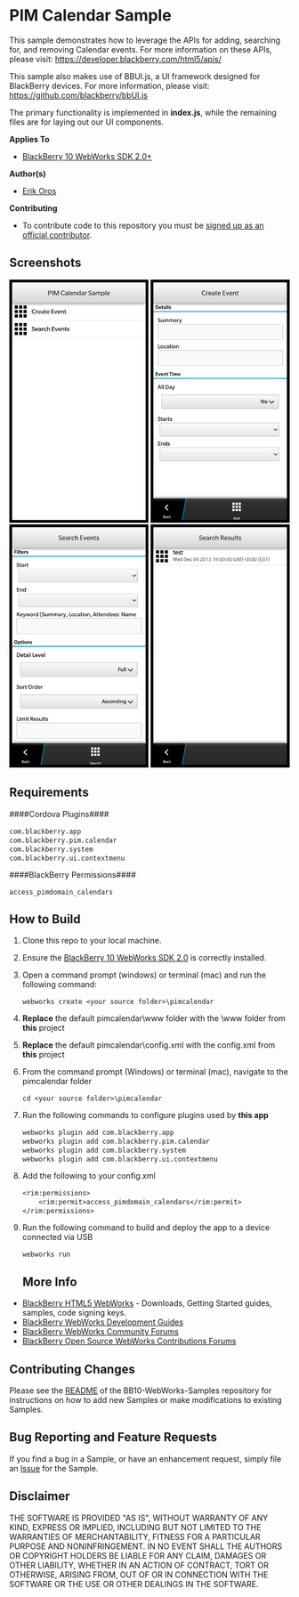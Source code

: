 # PIM Calendar Sample

This sample demonstrates how to leverage the APIs for adding, searching for, and removing Calendar events. For more information on these APIs, please visit:
https://developer.blackberry.com/html5/apis/

This sample also makes use of BBUI.js, a UI framework designed for BlackBerry devices. For more information, please visit:
https://github.com/blackberry/bbUI.js

The primary functionality is implemented in **index.js**, while the remaining files are for laying out our UI components.

**Applies To**

* [BlackBerry 10 WebWorks SDK 2.0+](https://developer.blackberry.com/html5/download/sdk) 

**Author(s)**

* [Erik Oros](http://www.twitter.com/WaterlooErik)

**Contributing**

* To contribute code to this repository you must be [signed up as an official contributor](http://blackberry.github.com/howToContribute.html).

## Screenshots ##

![image](_screenshots/1.png) 
![image](_screenshots/2.png) 
![image](_screenshots/3.png) 
![image](_screenshots/4.png) 

## Requirements ##

####Cordova Plugins####

	com.blackberry.app
	com.blackberry.pim.calendar
	com.blackberry.system
	com.blackberry.ui.contextmenu

####BlackBerry Permissions####

	access_pimdomain_calendars

## How to Build

1. Clone this repo to your local machine.

2. Ensure the [BlackBerry 10 WebWorks SDK 2.0](https://developer.blackberry.com/html5/download/sdk) is correctly installed.

3. Open a command prompt (windows) or terminal (mac) and run the following command:

	```
	webworks create <your source folder>\pimcalendar
	```

4. **Replace** the default pimcalendar\www folder with the \www folder from **this** project

5. **Replace** the default pimcalendar\config.xml with the config.xml from **this** project

6. From the command prompt (Windows) or terminal (mac), navigate to the pimcalendar folder

	```
	cd <your source folder>\pimcalendar
	```

7. Run the following commands to configure plugins used by **this app**
	
	```
	webworks plugin add com.blackberry.app
	webworks plugin add com.blackberry.pim.calendar
	webworks plugin add com.blackberry.system
	webworks plugin add com.blackberry.ui.contextmenu
	```

8. Add the following to your config.xml

	```
	<rim:permissions>
		<rim:permit>access_pimdomain_calendars</rim:permit>
	</rim:permissions>
	```
	
9. Run the following command to build and deploy the app to a device connected via USB

	```
	webworks run
	```
	
	## More Info

* [BlackBerry HTML5 WebWorks](https://bdsc.webapps.blackberry.com/html5/) - Downloads, Getting Started guides, samples, code signing keys.
* [BlackBerry WebWorks Development Guides](https://bdsc.webapps.blackberry.com/html5/documentation)
* [BlackBerry WebWorks Community Forums](http://supportforums.blackberry.com/t5/Web-and-WebWorks-Development/bd-p/browser_dev)
* [BlackBerry Open Source WebWorks Contributions Forums](http://supportforums.blackberry.com/t5/BlackBerry-WebWorks/bd-p/ww_con)

## Contributing Changes

Please see the [README](https://github.com/blackberry/BB10-WebWorks-Samples) of the BB10-WebWorks-Samples repository for instructions on how to add new Samples or make modifications to existing Samples.

## Bug Reporting and Feature Requests

If you find a bug in a Sample, or have an enhancement request, simply file an [Issue](https://github.com/blackberry/BB10-WebWorks-Samples/issues) for the Sample.

## Disclaimer

THE SOFTWARE IS PROVIDED "AS IS", WITHOUT WARRANTY OF ANY KIND, EXPRESS OR IMPLIED, INCLUDING BUT NOT LIMITED TO THE WARRANTIES OF MERCHANTABILITY, FITNESS FOR A PARTICULAR PURPOSE AND NONINFRINGEMENT. IN NO EVENT SHALL THE AUTHORS OR COPYRIGHT HOLDERS BE LIABLE FOR ANY CLAIM, DAMAGES OR OTHER LIABILITY, WHETHER IN AN ACTION OF CONTRACT, TORT OR OTHERWISE, ARISING FROM, OUT OF OR IN CONNECTION WITH THE SOFTWARE OR THE USE OR OTHER DEALINGS IN THE SOFTWARE.

